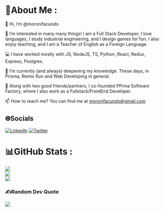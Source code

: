 # 💫About Me :

👋 Hi, I’m @moronifacundo

👀 I’m interested in many many things! I am a Full Stack Developer, I love languages, I study industrial engineering, and I design games for fun. I also enjoy teaching, and I am a Teacher of English as a Foreign Language.

💻 I have worked mostly with JS, NodeJS, TS, Python, React, Redux, Express, Postgres.

🌱 I’m currently (and always) deepening my knowledge. These days, in Prisma, Remix Run and Web Developing in general.

💞️ Along with two good friends/partners, I co-founded PPrina Software Factory, where I also work as a Fullstack/FrontEnd Developer.

📫 How to reach me? You can find me at moronifacundo@gmail.com

## 🌐Socials
[![LinkedIn](https://img.shields.io/badge/LinkedIn-%230077B5.svg?logo=linkedin&logoColor=white)](https://linkedin.com/in/moronifacundo) [![Twitter](https://img.shields.io/badge/Twitter-%231DA1F2.svg?logo=Twitter&logoColor=white)](https://twitter.com/@FacuMoroni) 

# 📊GitHub Stats :
![](https://github-readme-stats.vercel.app/api?username=moronifacundo&theme=react&hide_border=true&include_all_commits=true&count_private=true)<br/>
![](https://github-readme-streak-stats.herokuapp.com/?user=moronifacundo&theme=react&hide_border=true)<br/>
![](https://github-readme-stats.vercel.app/api/top-langs/?username=moronifacundo&theme=react&hide_border=true&include_all_commits=true&count_private=true&layout=compact)

### ✍️Random Dev Quote
![](https://quotes-github-readme.vercel.app/api?type=horizontal&theme=radical)
